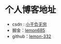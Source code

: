 
# 个人博客地址
* csdn : [小于负无穷](https://blog.csdn.net/qq_62512874?spm=1000.2115.3001.5343)
* 掘金：[lemon685](https://juejin.cn/user/2272039844972045)
* github：[lemon-332](https://github.com/lemon-332)


